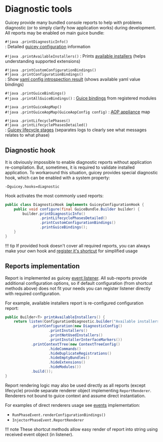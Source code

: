 # Diagnostic tools

Guicey provide many bundled console reports to help with problems diagnostic (or to simply clarify how application works)
during development. All reports may be enabled on main guice bundle:

`#!java .printDiagnosticInfo()`  
:   Detailed [guicey configuration](configuration-report.md) information

`#!java .printAvailableInstallers()`
:   Prints [available installers](installers-report.md) (helps understanding supported extensions)

`#!java .printCustomConfigurationBindings()`  
`#!java .printConfigurationBindings()`     
:   Show [yaml config introspection result](yaml-values-report.md) (shows available yaml value bindings)
  
`#!java .printGuiceBindings()`  
`#!java .printAllGuiceBindings()`
:   [Guice bindings](guice-report.md) from registered modules    

`#!java .printGuiceAopMap()`  
`#!java .printGuiceAopMap(GuiceAopConfig config)`
:   [AOP appliance](aop-report.md) map
  
`#!java .printLifecyclePhases()`  
`#!java .printLifecyclePhasesDetailed()`  
:   [Guicey lifecycle stages](lifecycle-report.md) (separates logs to clearly see what messages relates to what phase)

## Diagnostic hook

It is obviously impossible to enable diagnostic reports without application re-compilation. 
But, sometimes, it is required to validate installed application. To workaround this situation,
guicey provides special diagnostic hook, which can be enabled with a system property:

```
-Dguicey.hooks=diagnostic
```

Hook activates the most commonly used reports:

```java
public class DiagnosticHook implements GuiceyConfigurationHook {
    public void configure(final GuiceBundle.Builder builder) {
        builder.printDiagnosticInfo()
                .printLifecyclePhasesDetailed()
                .printCustomConfigurationBindings()
                .printGuiceBindings();
    }
}
``` 

!!! tip
    If provided hook doesn't cover all required reports, you can always make your own hook
    and [register it's shortcut](../configuration2.md#hooks-related) for simplified usage 

## Reports implementation

Report is implemented as guicey [event listener](../events.md). All sub-reports provide additional configuration
options, so if default configuration (from shortcut methods above) does not fit your needs
you can register listener directly with required configuration.

For example, available installers report is re-configured configuration report:

```java
public Builder<T> printAvailableInstallers() {
    return listen(ConfigurationDiagnostic.builder("Available installers report")
            .printConfiguration(new DiagnosticConfig()
                    .printInstallers()
                    .printNotUsedInstallers()
                    .printInstallerInterfaceMarkers())
            .printContextTree(new ContextTreeConfig()
                    .hideCommands()
                    .hideDuplicateRegistrations()
                    .hideEmptyBundles()
                    .hideExtensions()
                    .hideModules())
            .build());
}
```

Report rendering logic may also be used directly as all reports (except lifecycle) provide separate renderer object
implementing `ReportRenderer`. Renderers not bound to guice context and assume direct instantiation. 

For examples of direct renderers usage see [events](../events.md) implementation:

* `RunPhaseEvent.renderConfigurationBindings()`
* `InjectorPhaseEvent.ReportRenderer` 

!!! note
    These shortcut methods allow easy render of report into string 
    using received event object (in listener). 
 